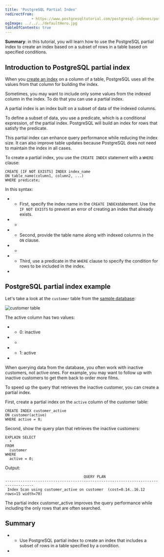 ```yaml
---
title: 'PostgreSQL Partial Index'
redirectFrom: 
            - https://www.postgresqltutorial.com/postgresql-indexes/postgresql-partial-index/
ogImage: ../../../defaultHero.jpg
tableOfContents: true
---
```


**Summary**: in this tutorial, you will learn how to use the PostgreSQL partial index to create an index based on a subset of rows in a table based on specified conditions.



## Introduction to PostgreSQL partial index



When you [create an index](https://www.postgresqltutorial.com/postgresql-indexes/postgresql-create-index/) on a column of a table, PostgreSQL uses all the values from that column for building the index.



Sometimes, you may want to include only some values from the indexed column in the index. To do that you can use a partial index.



A partial index is an index built on a subset of data of the indexed columns.



To define a subset of data, you use a predicate, which is a conditional expression, of the partial index. PostgreSQL will build an index for rows that satisfy the predicate.



This partial index can enhance query performance while reducing the index size. It can also improve table updates because PostgreSQL does not need to maintain the index in all cases.



To create a partial index, you use the `CREATE INDEX` statement with a `WHERE` clause:



```
CREATE [IF NOT EXISTS] INDEX index_name
ON table_name(column1, column2, ...)
WHERE predicate;
```



In this syntax:



- - First, specify the index name in the `CREATE INDEX`statement. Use the `IF NOT EXISTS` to prevent an error of creating an index that already exists.
- -
- - Second, provide the table name along with indexed columns in the `ON` clause.
- -
- - Third, use a predicate in the `WHERE` clause to specify the condition for rows to be included in the index.
- 


## PostgreSQL partial index example



Let's take a look at the `customer` table from the [sample database](https://www.postgresqltutorial.com/postgresql-getting-started/postgresql-sample-database/):



![customer table](https://www.postgresqltutorial.com/wp-content/uploads/2013/05/customer-table.png)



The active column has two values:



- - 0: inactive
- -
- - 1: active
- 


When querying data from the database, you often work with inactive customers, not active ones. For example, you may want to follow up with inactive customers to get them back to order more films.



To speed up the query that retrieves the inactive customer, you can create a partial index.



First, create a partial index on the `active` column of the customer table:



```
CREATE INDEX customer_active
ON customer(active)
WHERE active = 0;
```



Second, show the query plan that retrieves the inactive customers:



```
EXPLAIN SELECT
  *
FROM
  customer
WHERE
  active = 0;
```



Output:



```
                                    QUERY PLAN
-----------------------------------------------------------------------------------
 Index Scan using customer_active on customer  (cost=0.14..16.12 rows=15 width=70)
```



The partial index customer_active improves the query performance while including the only rows that are often searched.



## Summary



- - Use PostgreSQL partial index to create an index that includes a subset of rows in a table specified by a condition.
- 
